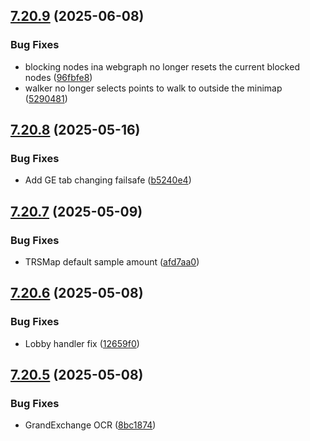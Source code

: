## [7.20.9](https://github.com/Torwent/SRL-T/compare/v7.20.8...v7.20.9) (2025-06-08)


### Bug Fixes

* blocking nodes ina webgraph no longer resets the current blocked nodes ([96fbfe8](https://github.com/Torwent/SRL-T/commit/96fbfe82dd03cceedb8a706b6ec48e768ff5c6f0))
* walker no longer selects points to walk to outside the minimap ([5290481](https://github.com/Torwent/SRL-T/commit/52904818851be6ae492ae37e0449bc989fd2e0d7))



## [7.20.8](https://github.com/Torwent/SRL-T/compare/v7.20.7...v7.20.8) (2025-05-16)


### Bug Fixes

* Add GE tab changing failsafe ([b5240e4](https://github.com/Torwent/SRL-T/commit/b5240e45d1c0e48f1fe09264711f5aa836619143))



## [7.20.7](https://github.com/Torwent/SRL-T/compare/v7.20.6...v7.20.7) (2025-05-09)


### Bug Fixes

* TRSMap default sample amount ([afd7aa0](https://github.com/Torwent/SRL-T/commit/afd7aa0115da2e2c0062bb3ce2efe69441abec76))



## [7.20.6](https://github.com/Torwent/SRL-T/compare/v7.20.5...v7.20.6) (2025-05-08)


### Bug Fixes

* Lobby handler fix ([12659f0](https://github.com/Torwent/SRL-T/commit/12659f0241be6fb601c4be72e83abe409b446910))



## [7.20.5](https://github.com/Torwent/SRL-T/compare/v7.20.4...v7.20.5) (2025-05-08)


### Bug Fixes

* GrandExchange OCR ([8bc1874](https://github.com/Torwent/SRL-T/commit/8bc187440f12e96727d466afcd80faa68fd64542))



